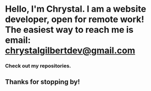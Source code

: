 <!--
**Chrystal82/Chrystal82** is a ✨ _special_ ✨ repository because its `README.md` (this file) appears on your GitHub profile.

Here are some ideas to get you started:

- 🔭 I’m currently working on ...
- 🌱 I’m currently learning ...
- 👯 I’m looking to collaborate on ...
- 🤔 I’m looking for help with ...
- 💬 Ask me about ...
- 📫 How to reach me: ...
- 😄 Pronouns: ...
- ⚡ Fun fact: ...
-->
<h1>Hello, I'm Chrystal. I am a website developer, open for remote work! The easiest way to reach me is email:
 <a href="mailto:chrystalgilbertdev@gmail.com?">chrystalgilbertdev@gmail.com</a>
  <h3>Check out my repositories.</h3>
  <h2>Thanks for stopping by!</h2>
